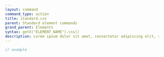 ```yaml
---
layout: command
command_type: action
title: standard.css
parent: Standard element commands
grand_parent: Elements
syntax: getX("ELEMENT_NAME").css()
description: Lorem ipsum dolor sit amet, consectetur adipiscing elit, sed do eiusmod tempor incididunt ut labore et dolore magna aliqua. Ut enim ad minim veniam, quis nostrud exercitation ullamco laboris nisi ut aliquip ex ea commodo consequat.
---
```


```javascript
// example
```